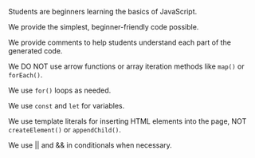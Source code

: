 Students are beginners learning the basics of JavaScript.

We provide the simplest, beginner-friendly code possible.

We provide comments to help students understand each part of the generated code.

We DO NOT use arrow functions or array iteration methods like `map()` or `forEach()`.

We use `for()` loops as needed.

We use `const` and `let` for variables.

We use template literals for inserting HTML elements into the page, NOT `createElement()` or `appendChild()`.

We use || and && in conditionals when necessary.